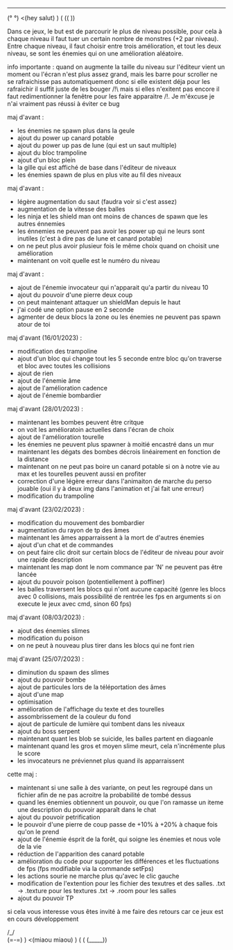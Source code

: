  ___
(° °)  <(hey salut)
 ) (
(( ))

Dans ce jeux, le but est de parcourir le plus de niveau possible,
pour cela à chaque niveau il faut tuer un certain nombre de monstres
(+2 par niveau). Entre chaque niveau, il faut choisir entre trois amélioration,
et tout les deux niveau, se sont les énemies qui on une amélioration aléatoire.

info importante :
quand on augmente la taille du niveau sur l'éditeur
vient un moment ou l'écran n'est plus assez grand, mais
les barre pour scroller ne se rafraichisse pas automatiquement
donc si elle existent déja pour les rafraichir il suffit juste
de les bouger /!\ mais si elles n'exitent pas encore il faut
redimentionner la fenêtre pour les faire apparaitre /!\.
Je m'éxcuse je n'ai vraiment pas réussi à éviter ce bug


maj d'avant :
 - les énemies ne spawn plus dans la geule
 - ajout du power up canard potable
 - ajout du power up pas de lune (qui est un saut multiple)
 - ajout du bloc trampoline
 - ajout d'un bloc plein
 - la gille qui est affiché de base dans l'éditeur de niveaux
 - les énemies spawn de plus en plus vite au fil des niveaux

maj d'avant :
 - légère augmentation du saut (faudra voir si c'est assez)
 - augmentation de la vitesse des balles
 - les ninja et les shield man ont moins de chances de spawn
   que les autres énnemies
 - les énnemies ne peuvent pas avoir les power up qui ne leurs sont inutiles
   (c'est à dire pas de lune et canard potable)
 - on ne peut plus avoir plusieur fois le même choix quand
   on choisit une amélioration
 - maintenant on voit quelle est le numéro du niveau

maj d'avant :
 - ajout de l'énemie invocateur qui n'apparait qu'a partir du niveau 10
 - ajout du pouvoir d'une pierre deux coup
 - on peut maintenant attaquer un shieldMan depuis le haut
 - j'ai codé une option pause en 2 seconde
 - agmenter de deux blocs la zone ou les énemies ne peuvent pas spawn atour de toi

maj d'avant (16/01/2023) :
 - modification des trampoline
 - ajout d'un bloc qui change tout les 5 seconde entre bloc qu'on traverse
   et bloc avec toutes les collisions
 - ajout de rien
 - ajout de l'énemie âme
 - ajout de l'amélioration cadence
 - ajout de l'énemie bombardier

maj d'avant (28/01/2023) :
 - maintenant les bombes peuvent être critque
 - on voit les amélioratoin actuelles dans l'écran de choix
 - ajout de l'amélioration tourelle
 - les énemies ne peuvent plus spawner à moitié encastré dans un mur
 - maintenant les dégats des bombes décrois linéairement en fonction
   de la distance
 - maintenant on ne peut pas boire un canard potable si on à notre vie au max
   et les tourelles peuvent aussi en profiter
 - correction d'une légère erreur dans l'animaiton de marche du perso
   jouable (oui il y à deux img dans l'animation et j'ai fait une erreur)
 - modification du trampoline

maj d'avant (23/02/2023) :
 - modification du mouvement des bombardier
 - augmentation du rayon de tp des âmes
 - maintenant les âmes apparraissent à la mort de d'autres énemies
 - ajout d'un chat et de commandes
 - on peut faire clic droit sur certain blocs de l'éditeur de niveau
   pour avoir une rapide description
 - maintenant les map dont le nom commance par 'N' ne peuvent pas être lancée
 - ajout du pouvoir poison (potentiellement à poffiner)
 - les balles traversent les blocs qui n'ont aucune capacité (genre les blocs avec 0
   collisions, mais possibilité de rentrée les fps en arguments si on execute le jeux
   avec cmd, sinon 60 fps)

maj d'avant (08/03/2023) :
 - ajout des énemies slimes
 - modification du poison
 - on ne peut à nouveau plus tirer dans les blocs qui ne font rien

maj d'avant (25/07/2023) :
 - diminution du spawn des slimes
 - ajout du pouvoir bombe
 - ajout de particules lors de la téléportation des âmes
 - ajout d'une map
 - optimisation
 - amélioration de l'affichage du texte et des tourelles
 - assombrissement de la couleur du fond
 - ajout de particule de lumière qui tombent dans les niveaux
 - ajout du boss serpent
 - maintenant quant les blob se suicide, les balles partent en diagoanle
 - maintenant quand les gros et moyen slime meurt, cela n'incrémente plus le score
 - les invocateurs ne préviennet plus quand ils apparraissent

cette maj :
 - maintenant si une salle à des variante, on peut les regroupé dans un fichier
   afin de ne pas acroitre la probabilité de tombé dessus 
 - quand les énemies obtiennent un pouvoir, ou que l'on ramasse un iteme
   une description du pouvoir apparaît dans le chat
 - ajout du pouvoir petrification
 - le pouvoir d'une pierre de coup passe de +10% à +20% à chaque
   fois qu'on le prend
 - ajout de l'énemie ésprit de la forêt, qui soigne les énemies et nous vole de la vie
 - réduction de l'apparition des canard potable
 - amélioration du code pour supporter les différences et les fluctuations de fps
   (fps modifiable via la commande setFps)
 - les actions sourie ne marche plus qu'avec le clic gauche
 - modification de l'extention pour les fichier des texutres et des salles.
   .txt -> .texture pour les textures
   .txt -> .room pour les salles
 - ajout du pouvoir TP


si cela vous interesse vous êtes invité à me faire des retours
car ce jeux est en cours développement





































 /\_/\
(=*-*=) )  <(miaou miaou)
 )   ( (
(_____))